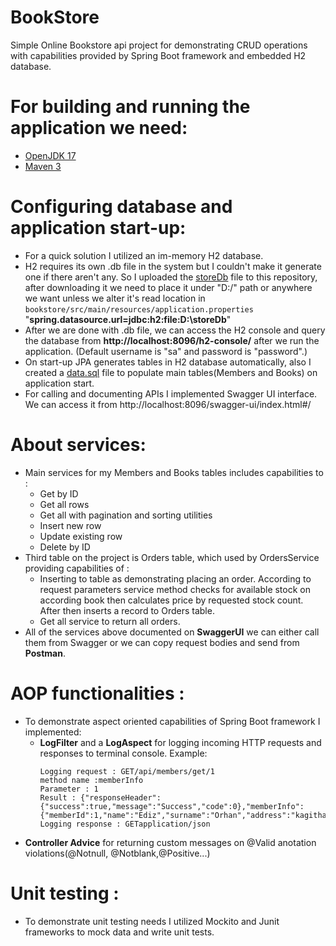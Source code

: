 # BookStore
 Simple Online Bookstore api project for demonstrating CRUD operations with capabilities provided by Spring Boot framework and embedded H2 database.

# For building and running the application we need:
- [OpenJDK 17](https://download.java.net/java/GA/jdk17.0.2/dfd4a8d0985749f896bed50d7138ee7f/8/GPL/openjdk-17.0.2_windows-x64_bin.zip)
- [Maven 3](https://maven.apache.org/download.cgi)

# Configuring database and application start-up:
- For a quick solution I utilized an im-memory H2 database.
- H2 requires its own .db file in the system but I couldn't make it generate one if there aren't any. So I uploaded the [storeDb](https://github.com/edzorhan/BookStore/blob/master/storeDb.mv.db) file to this repository, after downloading it we need to place it under "D:/" path or anywhere we want unless we alter it's read location in `bookstore/src/main/resources/application.properties` "**spring.datasource.url=jdbc:h2:file:D:\\storeDb**"
- After we are done with .db file, we can access the H2 console and query the database from **http://localhost:8096/h2-console/** after we run the application. (Default username is "sa" and password is "password".)
- On start-up JPA generates tables in H2 database automatically, also I created a [data.sql](bookstore/src/main/resources/data.sql) file to populate main tables(Members and Books) on application start.
- For calling and documenting APIs I implemented Swagger UI interface. We can access it from http://localhost:8096/swagger-ui/index.html#/
  
# About services:
- Main services for my Members and Books tables includes capabilities to :
  - Get by ID
  - Get all rows
  - Get all with pagination and sorting utilities
  - Insert new row
  - Update existing row
  - Delete by ID
- Third table on the project is Orders table, which used by OrdersService providing capabilities of :
  - Inserting to table as demonstrating placing an order. According to request parameters service method checks for available stock on according book then calculates price by requested stock count. After then inserts a record to Orders table.
  - Get all service to return all orders.
- All of the services above documented on **SwaggerUI** we can either call them from Swagger or we can copy request bodies and send from **Postman**.

# AOP functionalities :
- To demonstrate aspect oriented capabilities of Spring Boot framework I implemented:
  - **LogFilter** and a **LogAspect** for logging incoming HTTP requests and responses to terminal console. Example:   
    ```
    Logging request : GET/api/members/get/1
    method name :memberInfo
    Parameter : 1
    Result : {"responseHeader":{"success":true,"message":"Success","code":0},"memberInfo":{"memberId":1,"name":"Ediz","surname":"Orhan","address":"kagithane"}}
    Logging response : GETapplication/json
    ```
 - **Controller Advice** for returning custom messages on @Valid anotation violations(@Notnull, @Notblank,@Positive...)
# Unit testing :
- To demonstrate unit testing needs I utilized Mockito and Junit frameworks to mock data and write unit tests.
 
 
  
